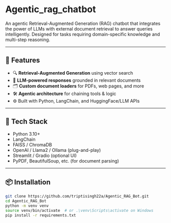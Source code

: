 # Agentic_rag_chatbot

An agentic Retrieval-Augmented Generation (RAG) chatbot that integrates the power of LLMs with external document retrieval to answer queries intelligently. Designed for tasks requiring domain-specific knowledge and multi-step reasoning.

---

## 🚀 Features

- 🔍 **Retrieval-Augmented Generation** using vector search
- 🧠 **LLM-powered responses** grounded in relevant documents
- 🗂️ **Custom document loaders** for PDFs, web pages, and more
- 🛠️ **Agentic architecture** for chaining tools & logic
- ⚙️ Built with Python, LangChain, and HuggingFace/LLM APIs

---

## 🧰 Tech Stack

- Python 3.10+
- LangChain
- FAISS / ChromaDB
- OpenAI / Llama2 / Ollama (plug-and-play)
- Streamlit / Gradio (optional UI)
- PyPDF, BeautifulSoup, etc. (for document parsing)

---

## 📦 Installation

```bash
git clone https://github.com/triptisingh22a/Agentic_RAG_Bot.git
cd Agentic_RAG_Bot
python -m venv venv
source venv/bin/activate  # or .\venv\Scripts\activate on Windows
pip install -r requirements.txt
